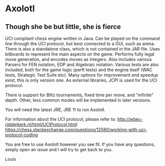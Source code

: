 # Axolotl
## Though she be but little, she is fierce
UCI compliant chess engine written in Java. Can be played on the command line through the UCI protocol, but best connected to a GUI, such as arena. There is also a standalone class, which is not contained in the JAR file.
Uses bitboards to represent the main aspects on the game. Performs fully legal move generation, and encodes moves as integers. 
Also includes various Parsers for FEN notation, EDP and Algebraic notation. Various tests are also included, both for the game logic (perft tests) and the engine itself (WAC tests, Strategic Test Suite etc). 
Many options for improvement and speedup exist, this is only version one. 
As external libraries, JCPI is used for the UCI protocol.

There is support for Blitz tournaments, fixed time per move, and "infinite" depth. Other, less common modes will be implemented in later versions.

You will need the latest JRE, JRE 11 to run Axolotl.

For information about the UCI protocol, please refer to: 
  http://wbec-ridderkerk.nl/html/UCIProtocol.html
  https://chess.stackexchange.com/questions/12580/working-with-uci-protocol-coding
    
You are free to use Axolotl however you see fit. If you have any questions, simply open an issue and I will try to get back to you.

Louis
 
